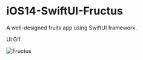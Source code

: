 # iOS14-SwiftUI-Fructus
A well-designed fruits app using SwiftUI framework.

UI Gif

![Fructus](https://user-images.githubusercontent.com/32461567/134174575-a7b46eef-0766-4876-94f2-70f2859ab455.gif)
